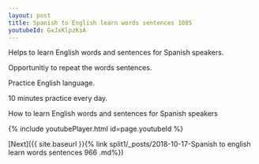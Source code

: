 ```yaml
---
layout: post
title: Spanish to English learn words sentences 1085 
youtubeId: GxJxKlpzKsA
---
```

 
 
Helps to learn English words and sentences for Spanish speakers.

Opportunitiy to repeat the words sentences. 

Practice English language. 
 
10 minutes practice every day. 
 
How to learn English words and sentences for Spanish speakers 
 
{% include youtubePlayer.html id=page.youtubeId %}
 
 
[Next]({{ site.baseurl }}{% link  split1/_posts/2018-10-17-Spanish to english learn words sentences 966 .md%})
 
